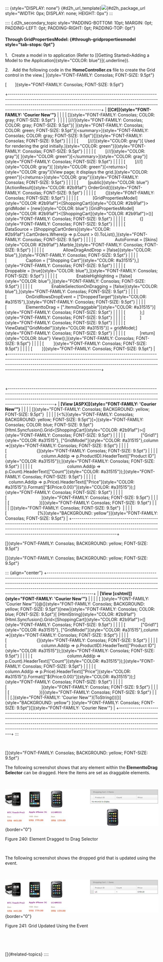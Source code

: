 ::: {style="DISPLAY: none"}
[](ms-xhelp:///?Id=d2h_url_template){#d2h_url_template}![](!package_url!){#d2h_package_url style="WIDTH: 0px; DISPLAY: none; HEIGHT: 0px"}
:::

:::: {.d2h_secondary_topic style="PADDING-BOTTOM: 10pt; MARGIN: 0pt; PADDING-LEFT: 0pt; PADDING-RIGHT: 0pt; PADDING-TOP: 0pt"}
#### Through GridPropertiesModel: {#through-gridpropertiesmodel style="tab-stops: 0pt"}

1.   Create a model in to application (Refer to [[Getting Started\>Adding a Model to the Application]{style="COLOR: blue"}]{.underline}).

2.   Add the following code in the **HomeController.cs** file to create the Grid control in the view.[ ]{style="FONT-FAMILY: Consolas; FONT-SIZE: 9.5pt"}

[       ]{style="FONT-FAMILY: Consolas; FONT-SIZE: 9.5pt"}

+-----------------------------------------------------------------------------------------------------------------------------------------------------------------------------------------------------------------------------------------------------------------------------------------+
| **[\[C#\]]{style="FONT-FAMILY: 'Courier New'"}**                                                                                                                                                                                                                                        |
|                                                                                                                                                                                                                                                                                         |
| []{style="FONT-FAMILY: Consolas; COLOR: gray; FONT-SIZE: 9.5pt"}                                                                                                                                                                                                                        |
|                                                                                                                                                                                                                                                                                         |
| [///]{style="FONT-FAMILY: Consolas; COLOR: gray; FONT-SIZE: 9.5pt"}[ ]{style="FONT-FAMILY: Consolas; COLOR: green; FONT-SIZE: 9.5pt"}[\<summary\>]{style="FONT-FAMILY: Consolas; COLOR: gray; FONT-SIZE: 9.5pt"}[]{style="FONT-FAMILY: Consolas; FONT-SIZE: 9.5pt"}                     |
|                                                                                                                                                                                                                                                                                         |
| [        [///]{style="COLOR: gray"}[ Used for rendering the grid initially.]{style="COLOR: green"}]{style="FONT-FAMILY: Consolas; FONT-SIZE: 9.5pt"}                                                                                                                                    |
|                                                                                                                                                                                                                                                                                         |
| [        [///]{style="COLOR: gray"}[ ]{style="COLOR: green"}[\</summary\>]{style="COLOR: gray"}]{style="FONT-FAMILY: Consolas; FONT-SIZE: 9.5pt"}                                                                                                                                       |
|                                                                                                                                                                                                                                                                                         |
| [        [///]{style="COLOR: gray"}[ ]{style="COLOR: green"}[\<returns\>]{style="COLOR: gray"}[View page; it displays the grid.]{style="COLOR: green"}[\</returns\>]{style="COLOR: gray"}]{style="FONT-FAMILY: Consolas; FONT-SIZE: 9.5pt"}                                             |
|                                                                                                                                                                                                                                                                                         |
| [        [public]{style="COLOR: blue"} [ActionResult]{style="COLOR: #2b91af"} OrderGrid()]{style="FONT-FAMILY: Consolas; FONT-SIZE: 9.5pt"}                                                                                                                                             |
|                                                                                                                                                                                                                                                                                         |
| [        {]{style="FONT-FAMILY: Consolas; FONT-SIZE: 9.5pt"}                                                                                                                                                                                                                            |
|                                                                                                                                                                                                                                                                                         |
| [            [GridPropertiesModel]{style="COLOR: #2b91af"}\<[ShoppingCart]{style="COLOR: #2b91af"}\> gridModel = [new]{style="COLOR: blue"} [GridPropertiesModel]{style="COLOR: #2b91af"}\<[ShoppingCart]{style="COLOR: #2b91af"}\>()]{style="FONT-FAMILY: Consolas; FONT-SIZE: 9.5pt"} |
|                                                                                                                                                                                                                                                                                         |
| [            {]{style="FONT-FAMILY: Consolas; FONT-SIZE: 9.5pt"}                                                                                                                                                                                                                        |
|                                                                                                                                                                                                                                                                                         |
| [                DataSource = [ShoppingCartOrders]{style="COLOR: #2b91af"}.CartOrders.Where(p =\> p.Count \> 0).ToList(),]{style="FONT-FAMILY: Consolas; FONT-SIZE: 9.5pt"}                                                                                                             |
|                                                                                                                                                                                                                                                                                         |
| [                AutoFormat = [Skins]{style="COLOR: #2b91af"}.Marble,]{style="FONT-FAMILY: Consolas; FONT-SIZE: 9.5pt"}                                                                                                                                                                 |
|                                                                                                                                                                                                                                                                                         |
| [                AllowDragAndDrop = [false]{style="COLOR: blue"},]{style="FONT-FAMILY: Consolas; FONT-SIZE: 9.5pt"}                                                                                                                                                                     |
|                                                                                                                                                                                                                                                                                         |
| [                Caption = [\"Shopping Cart\"]{style="COLOR: #a31515"},]{style="FONT-FAMILY: Consolas; FONT-SIZE: 9.5pt"}                                                                                                                                                               |
|                                                                                                                                                                                                                                                                                         |
| [                Droppable = [true]{style="COLOR: blue"},]{style="FONT-FAMILY: Consolas; FONT-SIZE: 9.5pt"}                                                                                                                                                                             |
|                                                                                                                                                                                                                                                                                         |
| [                EnableHighlighting = [false]{style="COLOR: blue"},]{style="FONT-FAMILY: Consolas; FONT-SIZE: 9.5pt"}                                                                                                                                                                   |
|                                                                                                                                                                                                                                                                                         |
| [                EnableSelectionOnDragging = [false]{style="COLOR: blue"},]{style="FONT-FAMILY: Consolas; FONT-SIZE: 9.5pt"}                                                                                                                                                            |
|                                                                                                                                                                                                                                                                                         |
| [                OnGridRowsDropEvent = [\"DroppedTarget\"]{style="COLOR: #a31515"},]{style="FONT-FAMILY: Consolas; FONT-SIZE: 9.5pt"}                                                                                                                                                   |
|                                                                                                                                                                                                                                                                                         |
| [                ElementtoDrag = [\".ItemsDraggable\"]{style="COLOR: #a31515"}]{style="FONT-FAMILY: Consolas; FONT-SIZE: 9.5pt"}                                                                                                                                                        |
|                                                                                                                                                                                                                                                                                         |
| [            };]{style="FONT-FAMILY: Consolas; FONT-SIZE: 9.5pt"}                                                                                                                                                                                                                       |
|                                                                                                                                                                                                                                                                                         |
| [            ]{style="FONT-FAMILY: Consolas; FONT-SIZE: 9.5pt"}                                                                                                                                                                                                                         |
|                                                                                                                                                                                                                                                                                         |
| [            ViewData\[[\"GridModel\"]{style="COLOR: #a31515"}\] = gridModel;]{style="FONT-FAMILY: Consolas; FONT-SIZE: 9.5pt"}                                                                                                                                                         |
|                                                                                                                                                                                                                                                                                         |
| [            [return]{style="COLOR: blue"} View();]{style="FONT-FAMILY: Consolas; FONT-SIZE: 9.5pt"}                                                                                                                                                                                    |
|                                                                                                                                                                                                                                                                                         |
| [        ]{style="FONT-FAMILY: Consolas; FONT-SIZE: 9.5pt"}                                                                                                                                                                                                                             |
|                                                                                                                                                                                                                                                                                         |
| [        }]{style="FONT-FAMILY: Consolas; FONT-SIZE: 9.5pt"}                                                                                                                                                                                                                            |
+-----------------------------------------------------------------------------------------------------------------------------------------------------------------------------------------------------------------------------------------------------------------------------------------+

 

+-----------------------------------------------------------------------------------------------------------------------------------------------------------------------------------------------------------------------------------------------------------------+
| **[View \[ASPX\]]{style="FONT-FAMILY: 'Courier New'"}**                                                                                                                                                                                                         |
|                                                                                                                                                                                                                                                                 |
| []{style="FONT-FAMILY: Consolas; BACKGROUND: yellow; FONT-SIZE: 9.5pt"}                                                                                                                                                                                         |
|                                                                                                                                                                                                                                                                 |
| [\<%]{style="FONT-FAMILY: Consolas; BACKGROUND: yellow; FONT-SIZE: 9.5pt"}[=]{style="FONT-FAMILY: Consolas; COLOR: blue; FONT-SIZE: 9.5pt"}[Html.Syncfusion().Grid\<[ShoppingCart]{style="COLOR: #2b91af"}\>(]{style="FONT-FAMILY: Consolas; FONT-SIZE: 9.5pt"} |
|                                                                                                                                                                                                                                                                 |
| [             [\"Grid1\"]{style="COLOR: #a31515"}, [\"GridModel\"]{style="COLOR: #a31515"},column =\>]{style="FONT-FAMILY: Consolas; FONT-SIZE: 9.5pt"}                                                                                                         |
|                                                                                                                                                                                                                                                                 |
| [                         {]{style="FONT-FAMILY: Consolas; FONT-SIZE: 9.5pt"}                                                                                                                                                                                   |
|                                                                                                                                                                                                                                                                 |
| [                             column.Add(p =\> p.ProductID).HeaderText([\"Product ID\"]{style="COLOR: #a31515"});]{style="FONT-FAMILY: Consolas; FONT-SIZE: 9.5pt"}                                                                                             |
|                                                                                                                                                                                                                                                                 |
| [                             column.Add(p =\> p.Count).HeaderText([\"Count\"]{style="COLOR: #a31515"});]{style="FONT-FAMILY: Consolas; FONT-SIZE: 9.5pt"}                                                                                                      |
|                                                                                                                                                                                                                                                                 |
| [                             column.Add(p =\> p.Price).HeaderText([\"Price\"]{style="COLOR: #a31515"}).Format([\"\${Price:0.00}\"]{style="COLOR: #a31515"});]{style="FONT-FAMILY: Consolas; FONT-SIZE: 9.5pt"}                                                 |
|                                                                                                                                                                                                                                                                 |
| [                             ]{style="FONT-FAMILY: Consolas; FONT-SIZE: 9.5pt"}                                                                                                                                                                                |
|                                                                                                                                                                                                                                                                 |
| [                         })]{style="FONT-FAMILY: Consolas; FONT-SIZE: 9.5pt"}                                                                                                                                                                                  |
|                                                                                                                                                                                                                                                                 |
| []{style="FONT-FAMILY: Consolas; FONT-SIZE: 9.5pt"}                                                                                                                                                                                                             |
|                                                                                                                                                                                                                                                                 |
| [                          [%]{style="BACKGROUND: yellow"}]{style="FONT-FAMILY: Consolas; FONT-SIZE: 9.5pt"}                                                                                                                                                    |
+-----------------------------------------------------------------------------------------------------------------------------------------------------------------------------------------------------------------------------------------------------------------+

[]{style="FONT-FAMILY: Consolas; BACKGROUND: yellow; FONT-SIZE: 9.5pt"} 

[]{style="FONT-FAMILY: Consolas; BACKGROUND: yellow; FONT-SIZE: 9.5pt"} 

::: {align="center"}
+-----------------------------------------------------------------------------------------------------------------------------------------------------------------------------------------------------------------------------------------------------------------------------------------------------------------------------------------------+
| **[View \[cshtml\]]{style="FONT-FAMILY: 'Courier New'"}**                                                                                                                                                                                                                                                                                     |
|                                                                                                                                                                                                                                                                                                                                               |
| [ ]{style="FONT-FAMILY: 'Courier New'"}[@(]{style="FONT-FAMILY: Consolas; BACKGROUND: yellow; FONT-SIZE: 9.5pt"}[new]{style="FONT-FAMILY: Consolas; COLOR: blue; FONT-SIZE: 9.5pt"}[ [HtmlString]{style="COLOR: #2b91af"}(Html.Syncfusion().Grid\<[ShoppingCart]{style="COLOR: #2b91af"}\>(]{style="FONT-FAMILY: Consolas; FONT-SIZE: 9.5pt"} |
|                                                                                                                                                                                                                                                                                                                                               |
| [             [\"Grid1\"]{style="COLOR: #a31515"}, [\"GridModel\"]{style="COLOR: #a31515"},column =\>]{style="FONT-FAMILY: Consolas; FONT-SIZE: 9.5pt"}                                                                                                                                                                                       |
|                                                                                                                                                                                                                                                                                                                                               |
| [                         {]{style="FONT-FAMILY: Consolas; FONT-SIZE: 9.5pt"}                                                                                                                                                                                                                                                                 |
|                                                                                                                                                                                                                                                                                                                                               |
| [                             column.Add(p =\> p.ProductID).HeaderText([\"Product ID\"]{style="COLOR: #a31515"});]{style="FONT-FAMILY: Consolas; FONT-SIZE: 9.5pt"}                                                                                                                                                                           |
|                                                                                                                                                                                                                                                                                                                                               |
| [                             column.Add(p =\> p.Count).HeaderText([\"Count\"]{style="COLOR: #a31515"});]{style="FONT-FAMILY: Consolas; FONT-SIZE: 9.5pt"}                                                                                                                                                                                    |
|                                                                                                                                                                                                                                                                                                                                               |
| [                             column.Add(p =\> p.Price).HeaderText([\"Price\"]{style="COLOR: #a31515"}).Format([\"\${Price:0.00}\"]{style="COLOR: #a31515"});]{style="FONT-FAMILY: Consolas; FONT-SIZE: 9.5pt"}                                                                                                                               |
|                                                                                                                                                                                                                                                                                                                                               |
| [                             ]{style="FONT-FAMILY: Consolas; FONT-SIZE: 9.5pt"}                                                                                                                                                                                                                                                              |
|                                                                                                                                                                                                                                                                                                                                               |
| [                         })]{style="FONT-FAMILY: Consolas; FONT-SIZE: 9.5pt"}                                                                                                                                                                                                                                                                |
|                                                                                                                                                                                                                                                                                                                                               |
| [.]{style="FONT-FAMILY: 'Courier New'"}[ToString())[)]{style="BACKGROUND: yellow"} ]{style="FONT-FAMILY: Consolas; FONT-SIZE: 9.5pt"}[]{style="FONT-FAMILY: 'Courier New'"}                                                                                                                                                                   |
+-----------------------------------------------------------------------------------------------------------------------------------------------------------------------------------------------------------------------------------------------------------------------------------------------------------------------------------------------+
:::

 

[]{style="FONT-FAMILY: Consolas; BACKGROUND: yellow; FONT-SIZE: 9.5pt"} 

The following screenshot shows that any element within the **ElementtoDrag Selector** can be dragged. Here the items are set as draggable elements.

 

![](ImagesExt/image58_214.jpg){border="0"}

Figure 240: Element Dragged to Drag Selector

 

The following screenshot shows the dropped grid that is updated using the event.

 

![](ImagesExt/image58_215.jpg){border="0"}

Figure 241: Grid Updated Using the Event

 

 

[]{#related-topics}
::::
